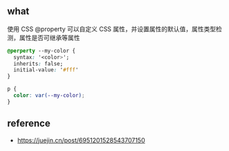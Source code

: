 ## what

使用 CSS @property 可以自定义 CSS 属性，并设置属性的默认值，属性类型检测，属性是否可继承等属性

```css
@perperty --my-color {
  syntax: '<color>';
  inherits: false;
  initial-value: '#fff'
}

p {
  color: var(--my-color);
}
```

## reference

- https://juejin.cn/post/6951201528543707150
